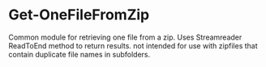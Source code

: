 # Get-OneFileFromZip

Common module for retrieving one file from a zip. Uses Streamreader ReadToEnd method to return results. not intended for use with zipfiles that contain duplicate file names in subfolders.
